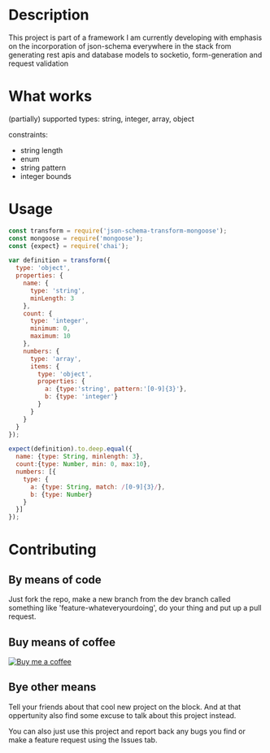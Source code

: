 # Description

This project is part of a framework I am currently developing with emphasis on the incorporation of json-schema everywhere in the stack from generating rest apis and database models to socketio, form-generation and request validation

# What works
(partially) supported types: string, integer, array, object

constraints:
- string length
- enum
- string pattern
- integer bounds

# Usage

```javascript
const transform = require('json-schema-transform-mongoose');
const mongoose = require('mongoose');
const {expect} = require('chai');

var definition = transform({
  type: 'object',
  properties: {
    name: {
      type: 'string',
      minLength: 3
    },
    count: {
      type: 'integer',
      minimum: 0,
      maximum: 10
    },
    numbers: {
      type: 'array',
      items: {
        type: 'object',
        properties: {
          a: {type:'string', pattern:'[0-9]{3}'},
          b: {type: 'integer'}
        }
      }
    }
  }
});

expect(definition).to.deep.equal({
  name: {type: String, minlength: 3},
  count:{type: Number, min: 0, max:10},
  numbers: [{
    type: {
      a: {type: String, match: /[0-9]{3}/},
      b: {type: Number}
    }
  }]
});
```

# Contributing
## By means of code

Just fork the repo, make a new branch from the dev branch called something like 'feature-whateveryourdoing', do your thing and put up a pull request.

## Buy means of coffee

[![Buy me a coffee](https://img.shields.io/badge/Donate-PayPal-green.svg)](https://www.paypal.com/cgi-bin/webscr?cmd=_s-xclick&hosted_button_id=X9BYDU543GWZE)

## Bye other means

Tell your friends about that cool new project on the block.
And at that oppertunity also find some excuse to talk about this project instead.

You can also just use this project and report back any bugs you find or make a feature request using the Issues tab.